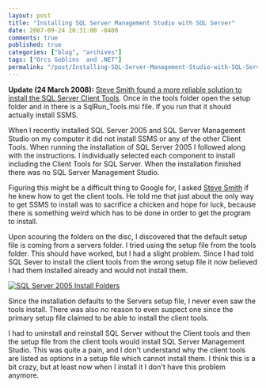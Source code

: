 ```yaml
---
layout: post
title: "Installing SQL Server Management Studio with SQL Server"
date: 2007-09-24 20:31:00 -0400
comments: true
published: true
categories: ["blog", "archives"]
tags: ["Orcs Goblins  and .NET"]
permalink: "/post/Installing-SQL-Server-Management-Studio-with-SQL-Server/"
---
```

<!-- more -->

<p><strong>Update (24 March 2008):</strong> <a href="http://aspadvice.com/blogs/ssmith/archive/2008/03/21/SQL-2005-Tools-Install-Experience-is-the-suck.aspx">Steve Smith found a more reliable solution to install the SQL Server Client Tools</a>. Once in the tools folder open the setup folder and in there is a SqlRun_Tools.msi file. If you run that it should actually install SSMS.</p>
<p>When I recently installed SQL Server 2005 and SQL Server Management Studio on my computer it did not install SSMS or any of the other Client Tools. When running the installation of SQL Server 2005 I followed along with the instructions. I individually selected each component to install including the Client Tools for SQL Server. When the installation finished there was no SQL Server Management Studio.</p>
<p>Figuring this might be a difficult thing to Google for, I asked <a href="http://aspadvice.com/blogs/ssmith/">Steve Smith</a> if he knew how to get the client tools. He told me that just about the only way to get SSMS to install was to sacrifice a chicken and hope for luck, because there is something weird which has to be done in order to get the program to install.</p>
<p>Upon scouring the folders on the disc, I discovered that the default setup file is coming from a servers folder. I tried using the setup file from the&nbsp;tools folder. This should have worked, but I had a slight problem. Since I had told SQL Sever to install the client tools from the wrong setup file it now believed I had them installed already and would not install them.</p>
<p><a title="SQL Server 2005 Install Folders" href="http://www.flickr.com/photos/67369333@N00/1434709084/"><img src="http://static.flickr.com/1031/1434709084_8fa684f87a_m.jpg" border="0" alt="SQL Server 2005 Install Folders" /></a></p>
<p>Since the installation defaults to the Servers setup file, I never even saw the tools install. There was also no reason to even suspect one since the primary setup file claimed to be able to install the client tools.</p>
<p>I had to uninstall and reinstall SQL Server without the Client tools and then the setup file from the client tools would install SQL Server Management Studio. This was quite a pain, and I don't understand why the client tools are listed as options in a setup file which cannot install them. I think this is a bit crazy, but at least now when I install it I don't have this problem anymore.</p>
